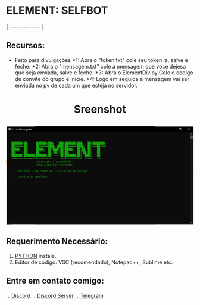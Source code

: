   # ELEMENT: SELFBOT

  
  | ------------- |
  ## Recursos:  
  * Feito para divulgações
  *1: Abra o "token.txt" cole seu token la, salve e feche. 
  *2: Abra o "mensagem.txt" cole a mensagem que voce dejesa que seja enviada, salve e feche.
  *3: Abra o ElementDiv.py Cole o codigo de convite do grupo e inicie.
  *4: Logo em seguida a mensagem vai ser enviada no pv de cada um que esteja no servidor.
  # <p align="center">Sreenshot
  ![sreenshot](screenshot.PNG)
  
  ## Requerimento Necessário:
  
  1. [PYTHON](https://www.python.org/downloads/) instale.
  2. Editor de código: VSC (recomendado), Notepad++, Sublime etc.
  
  ## Entre em contato comigo:

﹒[Discord](gxmxs#0001)
﹒[Discord Server](https://discord.gg/pJng7qsN7G)
﹒[Telegram](https://t.me/gxmxss)